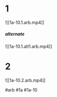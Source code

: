 # 1
![[1a-10.1.arb.mp4]]

##### alternate
![[1a-10.1.alt1.arb.mp4]]


# 2
![[1a-10.2.arb.mp4]]


#arb #1a #1a-10
